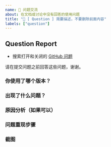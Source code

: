 ```yaml
---
name: 🙋 问题交流
about: 在文档或讨论中没有回答的使用问题
title: "🙋 [ Question ] 简要描述，不要删除前面内容"
labels: ["question"]
---
```


## Question Report

- 搜索打开和关闭的 [GitHub 问题](https://github.com/LauZzL/leitingzhanji-ui/issues)

请在提交问题之前回答这些问题，谢谢。 

### 你使用了哪个版本？


### 出现了什么问题？


### 原因分析（如果可以）


### 问题重现步骤


### 截图

